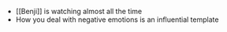 - [[Benji]] is watching almost all the time
- How you deal with negative emotions is an influential template